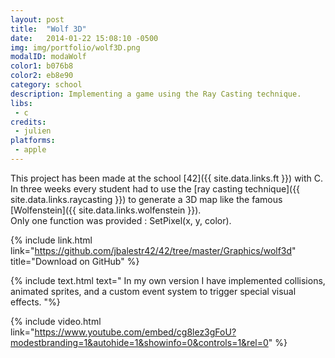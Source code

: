 ```yaml
---
layout: post
title:  "Wolf 3D"
date:   2014-01-22 15:08:10 -0500
img: img/portfolio/wolf3D.png
modalID: modaWolf
color1: b076b8
color2: eb8e90
category: school
description: Implementing a game using the Ray Casting technique.
libs:
 - c
credits:
 - julien
platforms:
 - apple
---
```

This project has been made at the school [42]({{ site.data.links.ft }}) with C.<br/>
In three weeks every student had to use the [ray casting technique]({{ site.data.links.raycasting }}) to generate a 3D map like the famous [Wolfenstein]({{ site.data.links.wolfenstein }}).<br/>
Only one function was provided : SetPixel(x, y, color).

{% include link.html link="https://github.com/jbalestr42/42/tree/master/Graphics/wolf3d" title="Download on GitHub" %}

{% include text.html text="
In my own version I have implemented collisions, animated sprites, and a custom event system to trigger special visual effects.
"%}

{% include video.html link="https://www.youtube.com/embed/cg8lez3gFoU?modestbranding=1&autohide=1&showinfo=0&controls=1&rel=0" %}
